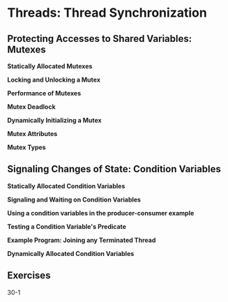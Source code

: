 # Threads: Thread Synchronization

## Protecting Accesses to Shared Variables: Mutexes

**Statically Allocated Mutexes**

**Locking and Unlocking a Mutex**

**Performance of Mutexes**

**Mutex Deadlock**

**Dynamically Initializing a Mutex**

**Mutex Attributes**

**Mutex Types**

## Signaling Changes of State: Condition Variables

**Statically Allocated Condition Variables**

**Signaling and Waiting on Condition Variables**

**Using a condition variables in the producer-consumer example**

**Testing a Condition Variable's Predicate**

**Example Program: Joining any Terminated Thread**

**Dynamically Allocated Condition Variables**

## Exercises
30-1